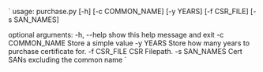 `
usage: purchase.py [-h] [-c COMMON_NAME] [-y YEARS] [-f CSR_FILE]
                   [-s SAN_NAMES]

optional arguments:
  -h, --help      show this help message and exit
  -c COMMON_NAME  Store a simple value
  -y YEARS        Store how many years to purchase certificate for.
  -f CSR_FILE     CSR Filepath.
  -s SAN_NAMES    Cert SANs excluding the common name
  `
